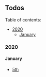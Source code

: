 ## Todos

Table of contents:

- [2020](#2020)
  - [January](#january)

### 2020

#### January

- [5th](todos/todos-2020-01-05.md)
